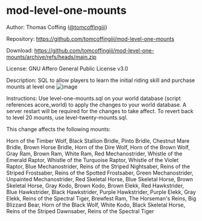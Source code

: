 # mod-level-one-mounts

Author: Thomas Coffing ([@tomcoffingiii](https://github.com/tomcoffingiii))

Repository: https://github.com/tomcoffingiii/mod-level-one-mounts

Download: https://github.com/tomcoffingiii/mod-level-one-mounts/archive/refs/heads/main.zip

License: GNU Affero General Public License v3.0

Description: SQL to allow players to learn the initial riding skill and purchase mounts at level one
![image](https://github.com/user-attachments/assets/f57703d1-da70-4c02-b5f6-c3b21f176d37)

Instructions: Use level-one-mounts.sql on your world database (script references acore_world) to apply the changes to your world database.  A server restart will be required for the changes to take affect.  To revert back to level 20 mounts, use level-twenty-mounts.sql.

This change affects the following mounts: 

Horn of the Timber Wolf, 
Black Stallion Bridle, 
Pinto Bridle, 
Chestnut Mare Bridle, 
Brown Horse Bridle, 
Horn of the Dire Wolf, 
Horn of the Brown Wolf, 
Gray Ram, 
Brown Ram, 
White Ram, 
Red Mechanostrider, 
Whistle of the Emerald Raptor, 
Whistle of the Turquoise Raptor, 
Whistle of the Violet Raptor, 
Blue Mechanostrider, 
Reins of the Striped Nightsaber, 
Reins of the Striped Frostsaber, 
Reins of the Spotted Frostsaber, 
Green Mechanostrider, 
Unpainted Mechanostrider, 
Red Skeletal Horse, 
Blue Skeletal Horse, 
Brown Skeletal Horse, 
Gray Kodo, 
Brown Kodo, 
Brown Elekk, 
Red Hawkstrider, 
Blue Hawkstrider, 
Black Hawkstrider, 
Purple Hawkstrider, 
Purple Elekk, 
Gray Elekk, 
Reins of the Spectral Tiger, 
Brewfest Ram, 
The Horseman's Reins, 
Big Blizzard Bear, 
Horn of the Black Wolf, 
White Kodo, 
Black Skeletal Horse, 
Reins of the Striped Dawnsaber, 
Reins of the Spectral Tiger
